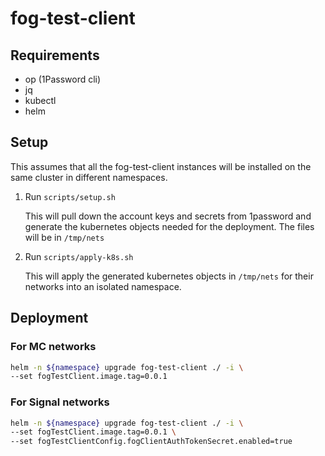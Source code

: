 # fog-test-client 

## Requirements

- op (1Password cli)
- jq
- kubectl
- helm

## Setup

This assumes that all the fog-test-client instances will be installed on the same cluster in different namespaces.

1. Run `scripts/setup.sh`

    This will pull down the account keys and secrets from 1password and generate the kubernetes objects needed for the deployment. The files will be in `/tmp/nets`

1. Run `scripts/apply-k8s.sh`

    This will apply the generated kubernetes objects in `/tmp/nets` for their networks into an isolated namespace.

## Deployment

### For MC networks

```bash
helm -n ${namespace} upgrade fog-test-client ./ -i \
--set fogTestClient.image.tag=0.0.1
```

### For Signal networks

```bash
helm -n ${namespace} upgrade fog-test-client ./ -i \
--set fogTestClient.image.tag=0.0.1 \
--set fogTestClientConfig.fogClientAuthTokenSecret.enabled=true
```

